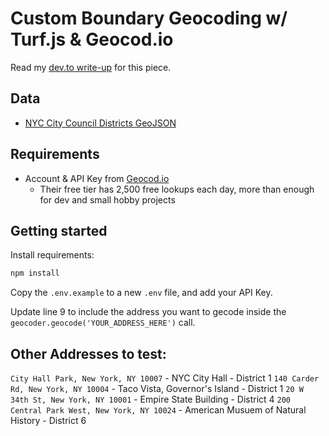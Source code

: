 # Custom Boundary Geocoding w/ Turf.js & Geocod.io

Read my [dev.to write-up](https://dev.to/adamkatora/geocoding-against-custom-geography-with-geocodio-turfjs-54o3) for this piece.  

## Data
* [NYC City Council Districts GeoJSON](https://www1.nyc.gov/site/planning/data-maps/open-data/districts-download-metadata.page)

## Requirements  
* Account & API Key from [Geocod.io](https://www.geocod.io/)
    * Their free tier has 2,500 free lookups each day, more than enough for dev and small hobby projects

## Getting started  

Install requirements:
```bash
npm install
```

Copy the `.env.example` to a new `.env` file, and add your API Key.  

Update line 9 to include the address you want to gecode inside the `geocoder.geocode('YOUR_ADDRESS_HERE')` call.  

## Other Addresses to test:  
`City Hall Park, New York, NY 10007` - NYC City Hall - District 1
`140 Carder Rd, New York, NY 10004` - Taco Vista, Governor's Island - District 1
`20 W 34th St, New York, NY 10001` - Empire State Building - District 4
`200 Central Park West, New York, NY 10024` - American Musuem of Natural History - District 6